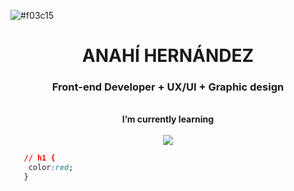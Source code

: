 ![#f03c15](https://via.placeholder.com/15/f03c15/000000?text=+)

<div align="center">
<h1 align="center">ANAHÍ HERNÁNDEZ</h1>
<h3 align="center">Front-end Developer + UX/UI + Graphic design</h3>
<br>
<strong>I’m currently learning</strong>
<br>
<br>
<a width="100" href="https://github-readme-stats.vercel.app/api?username=AnHernandezOlvera&show_icons=true&theme=dark&hide_border=true">
    <img align="center" src= "https://github-readme-stats.vercel.app/api?username=AnHernandezOlvera&show_icons=true&theme=dark&hide_border=true">
</a>
  
</div>

```css
   // h1 {
    color:red;
   }
```

<!--

**AnHernandezOlvera/AnHernandezOlvera** is a ✨ _special_ ✨ repository because its `README.md` (this file) appears on your GitHub profile.

Here are some ideas to get you started:

- 🔭 I’m currently working on ...
- 🌱 I’m currently learning ...
- 👯 I’m looking to collaborate on ...
- 🤔 I’m looking for help with ...
- 💬 Ask me about ...
- 📫 How to reach me: ...
- 😄 Pronouns: ...
- ⚡ Fun fact: ...
-->
